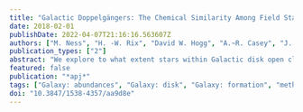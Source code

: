 ```yaml
---
title: "Galactic Doppelgängers: The Chemical Similarity Among Field Stars and Among Stars with a Common Birth Origin"
date: 2018-02-01
publishDate: 2022-04-07T21:16:16.563607Z
authors: ["M. Ness", "H. -W. Rix", "David W. Hogg", "A.~R. Casey", "J. Holtzman", "M. Fouesneau", "G. Zasowski", "D. Geisler", "M. Shetrone", "D. Minniti", "Peter M. Frinchaboy", "Alexandre Roman-Lopes"]
publication_types: ["2"]
abstract: "We explore to what extent stars within Galactic disk open clusters resemble each other in the high-dimensional space of their photospheric element abundances and contrast this with pairs of field stars. Our analysis is based on abundances for 20 elements, homogeneously derived from APOGEE spectra (with carefully quantified uncertainties of typically 0.03 dex). We consider 90 red giant stars in seven open clusters and find that most stars within a cluster have abundances in most elements that are indistinguishable (in a ensuremathχ $^2$-sense) from those of the other members, as expected for stellar birth siblings. An analogous analysis among pairs of > 1000 field stars shows that highly significant abundance differences in the 20 dimensional space can be established for the vast majority of these pairs, and that the APOGEE-based abundance measurements have high discriminating power. However, pairs of field stars whose abundances are indistinguishable even at 0.03 dex precision exist: ensuremath∼0.3% of all field star pairs and ensuremath∼1.0% of field star pairs at the same (solar) metallicity [Fe/H] = 0 ensuremath± 0.02. Most of these pairs are presumably not birth siblings from the same cluster, but rather doppelgängers. Our analysis implies that “chemical tagging” in the strict sense, identifying birth siblings for typical disk stars through their abundance similarity alone, will not work with such data. However, our approach shows that abundances have extremely valuable information for probabilistic chemo-orbital modeling, and combined with velocities, we have identified new cluster members from the field."
featured: false
publication: "*apj*"
tags: ["Galaxy: abundances", "Galaxy: disk", "Galaxy: formation", "methods: statistical", "open clusters and associations: individual: abundances", "stars: abundances", "Astrophysics - Solar and Stellar Astrophysics", "Astrophysics - Astrophysics of Galaxies"]
doi: "10.3847/1538-4357/aa9d8e"
---
```



